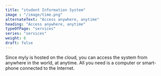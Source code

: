 ```yaml
---
title: "student Information System"
image : "/image/time.png"
alternateText: "Access anywhere, anytime"
heading: "Access anywhere, anytime"
typeOfPage: "services"
series: "services"
weight: 6
draft: false
---
```


<p>Since myly is hosted on the cloud, you can access the system from anywhere in the world, at anytime. All you need is a computer or smart-phone connected to the Internet.</p>
